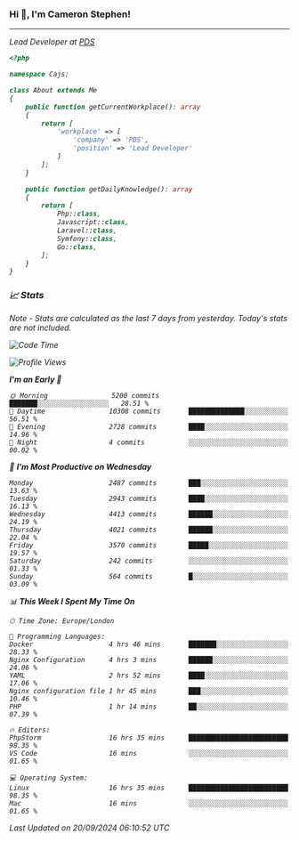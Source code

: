 ### Hi 👋, I'm Cameron Stephen!
<hr>
<p><em>Lead Developer at <a href="https://prindatasolutions.co.uk">PDS</a></p>


```php
<?php

namespace Cajs;

class About extends Me
{
    public function getCurrentWorkplace(): array
    {
        return [
            'workplace' => [
                'company' => 'PDS',
                'position' => 'Lead Developer'
            ]
        ];
    }

    public function getDailyKnowledge(): array
    {
        return [
            Php::class,
            Javascript::class,
            Laravel::class,
            Symfony::class,
            Go::class,
        ];
    }
}
```

### 📈 Stats
<p><em>Note - Stats are calculated as the last 7 days from yesterday. Today's stats are not included.</em></p>


<!--START_SECTION:waka-->
![Code Time](http://img.shields.io/badge/Code%20Time-3%2C955%20hrs%2055%20mins-blue)

![Profile Views](http://img.shields.io/badge/Profile%20Views-4-blue)

**I'm an Early 🐤** 

```text
🌞 Morning                5200 commits        ███████░░░░░░░░░░░░░░░░░░   28.51 % 
🌆 Daytime                10308 commits       ██████████████░░░░░░░░░░░   56.51 % 
🌃 Evening                2728 commits        ████░░░░░░░░░░░░░░░░░░░░░   14.96 % 
🌙 Night                  4 commits           ░░░░░░░░░░░░░░░░░░░░░░░░░   00.02 % 
```
📅 **I'm Most Productive on Wednesday** 

```text
Monday                   2487 commits        ███░░░░░░░░░░░░░░░░░░░░░░   13.63 % 
Tuesday                  2943 commits        ████░░░░░░░░░░░░░░░░░░░░░   16.13 % 
Wednesday                4413 commits        ██████░░░░░░░░░░░░░░░░░░░   24.19 % 
Thursday                 4021 commits        ██████░░░░░░░░░░░░░░░░░░░   22.04 % 
Friday                   3570 commits        █████░░░░░░░░░░░░░░░░░░░░   19.57 % 
Saturday                 242 commits         ░░░░░░░░░░░░░░░░░░░░░░░░░   01.33 % 
Sunday                   564 commits         █░░░░░░░░░░░░░░░░░░░░░░░░   03.09 % 
```


📊 **This Week I Spent My Time On** 

```text
🕑︎ Time Zone: Europe/London

💬 Programming Languages: 
Docker                   4 hrs 46 mins       ███████░░░░░░░░░░░░░░░░░░   28.33 % 
Nginx Configuration      4 hrs 3 mins        ██████░░░░░░░░░░░░░░░░░░░   24.06 % 
YAML                     2 hrs 52 mins       ████░░░░░░░░░░░░░░░░░░░░░   17.06 % 
Nginx configuration file 1 hr 45 mins        ███░░░░░░░░░░░░░░░░░░░░░░   10.46 % 
PHP                      1 hr 14 mins        ██░░░░░░░░░░░░░░░░░░░░░░░   07.39 % 

🔥 Editors: 
PhpStorm                 16 hrs 35 mins      █████████████████████████   98.35 % 
VS Code                  16 mins             ░░░░░░░░░░░░░░░░░░░░░░░░░   01.65 % 

💻 Operating System: 
Linux                    16 hrs 35 mins      █████████████████████████   98.35 % 
Mac                      16 mins             ░░░░░░░░░░░░░░░░░░░░░░░░░   01.65 % 
```


 Last Updated on 20/09/2024 06:10:52 UTC
<!--END_SECTION:waka-->
